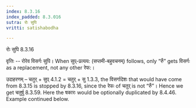 ```yaml
---
index: 8.3.16
index_padded: 8.3.016
sutra: रोः सुपि
vritti: satishabodha

---
```

 रोः सुपि 8.3.16 


वृत्तिः -- रोरेव विसर्गः सुपि। When सुप्-प्रत्यय: (सप्तमी-बहुवचनम्) follows, only “रुँ” gets विसर्गः as a replacement, not any other रेफ:। 


उदाहरणम् – चतुर् + सुप् 4.1.2 = चतुर् + सु 1.3.3, the विसर्गादेशः that would have come from 8.3.15 is stopped by 8.3.16, since the रेफः of चतुर् is not “रुँ”। Hence we get चतुर्षु 8.3.59. Here the षकारः would be optionally duplicated by 8.4.46. Example continued below. 